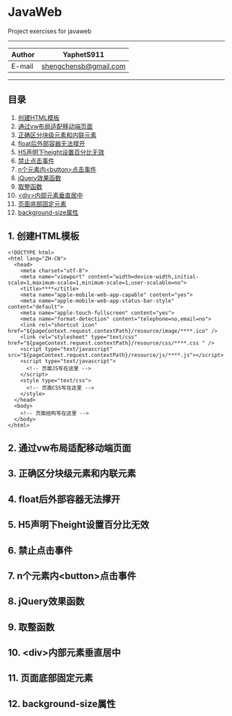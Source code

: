 # JavaWeb
Project exercises for javaweb

****

|Author|YaphetS911|
|---|---
|E-mail|shengchensb@gmail.com


****
## 目录
1. [创建HTML模板](#1-创建html模板)
2. [通过vw布局适配移动端页面](#2-通过vw布局适配移动端页面)
3. [正确区分块级元素和内联元素](#3-正确区分块级元素和内联元素)
4. [float后外部容器无法撑开](#4-float后外部容器无法撑开)
5. [H5声明下height设置百分比无效](#5-h5声明下height设置百分比无效)
6. [禁止点击事件](#6-禁止点击事件)
7. [n个元素内\<button>点击事件](#7-n个元素内button点击事件)
8. [jQuery效果函数](#8-jquery效果函数)
9. [取整函数](#9-取整函数)
10. [\<div>内部元素垂直居中](#10-div内部元素垂直居中)
11. [页面底部固定元素](#11-页面底部固定元素)
12. [background-size属性](#12-background-size属性)

## 1. 创建HTML模板
```html5
<!DOCTYPE html> 
<html lang="ZH-CN"> 
  <head>
    <meta charset="utf-8">
    <meta name="viewport" content="width=device-width,initial-scale=1,maximum-scale=1,minimum-scale=1,user-scalable=no">
    <title>****</title> 
    <meta name="apple-mobile-web-app-capable" content="yes">
    <meta name="apple-mobile-web-app-status-bar-style" content="default">
    <meta name="apple-touch-fullscreen" content="yes">
    <meta name="format-detection" content="telephone=no,email=no">
    <link rel="shortcut icon" href="${pageContext.request.contextPath}/resource/image/****.ico" />
    <link rel="stylesheet" type="text/css" href="${pageContext.request.contextPath}/resource/css/****.css " />
    <script type="text/javascript" src="${pageContext.request.contextPath}/resource/js/****.js"></script>
    <script type="text/javascript">	
      <!-- 页面JS写在这里 --> 			
    </script>
    <style type="text/css">
      <!-- 页面CSS写在这里 -->
    </style>
  </head> 
  <body> 
    <!-- 页面结构写在这里 --> 
  </body>
</html>
```

## 2. 通过vw布局适配移动端页面
## 3. 正确区分块级元素和内联元素
## 4. float后外部容器无法撑开
## 5. H5声明下height设置百分比无效
## 6. 禁止点击事件
## 7. n个元素内\<button>点击事件
## 8. jQuery效果函数
## 9. 取整函数
## 10. \<div>内部元素垂直居中
## 11. 页面底部固定元素
## 12. background-size属性

